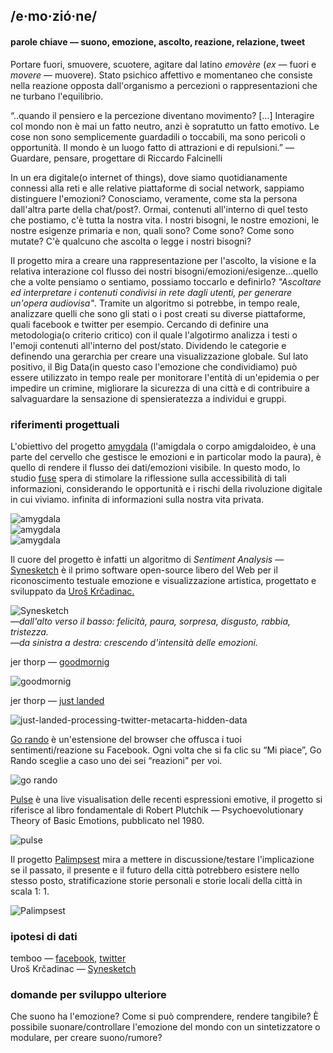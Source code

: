 
## /e·mo·zió·ne/
#### parole chiave — suono, emozione, ascolto, reazione, relazione, tweet

Portare fuori, smuovere, scuotere, agitare dal latino _emovère_ (_ex_ — fuori e _movere_ — muovere). Stato psichico affettivo e momentaneo che consiste nella reazione opposta dall'organismo a percezioni o rappresentazioni che ne turbano l'equilibrio.

“..quando il pensiero e la percezione diventano movimento? […] Interagire col mondo non è mai un fatto neutro, anzi è sopratutto un fatto emotivo. Le cose non sono semplicemente guardadili o toccabili, ma sono pericoli o opportunità. Il mondo è un luogo fatto di attrazioni e di repulsioni.” — Guardare, pensare, progettare di Riccardo Falcinelli

In un era digitale(o internet of things), dove siamo quotidianamente connessi alla reti e alle relative piattaforme di social network, sappiamo distinguere l'emozioni? Conosciamo, veramente, come sta la persona dall'altra parte della chat/post?. Ormai, contenuti all'interno di quel testo che postiamo, c'è tutta la nostra vita. I nostri bisogni, le nostre emozioni, le nostre esigenze primaria e non, quali sono? Come sono? Come sono mutate? C'è qualcuno che ascolta o legge i nostri bisogni?

Il progetto mira a creare una rappresentazione per l'ascolto, la visione e la relativa interazione col flusso dei nostri bisogni/emozioni/esigenze...quello che a volte pensiamo o sentiamo, possiamo toccarlo e definirlo? _"Ascoltare ed interpretare i contenuti condivisi in rete dagli utenti, per generare un'opera audiovisa"_. Tramite un algoritmo si potrebbe, in tempo reale, analizzare quelli che sono gli stati o i post creati su diverse piattaforme, quali facebook e twitter per esempio. Cercando di definire una metodologia(o criterio critico) con il quale l'algotirmo analizza i testi o l'emoji contenuti all'interno del post/stato. Dividendo le categorie e definendo una gerarchia per creare una visualizzazione globale.
Sul lato positivo, il Big Data(in questo caso l'emozione che condividiamo) può essere utilizzato in tempo reale per monitorare l'entità di un'epidemia o per impedire un crimine, migliorare la sicurezza di una città e di contribuire a salvaguardare la sensazione di spensieratezza a individui e gruppi.

### riferimenti progettuali  
L'obiettivo del progetto [amygdala](http://fuseworks.it/it/project/amygdala-it/) (l'amigdala o corpo amigdaloideo, è una parte del cervello che gestisce le emozioni e in particolar modo la paura), è quello di rendere il flusso dei dati/emozioni visibile. In questo modo, lo studio [fuse](http://fuseworks.it/) spera di stimolare la riflessione sulla accessibilità di tali informazioni, considerando le opportunità e i rischi della rivoluzione digitale in cui viviamo. infinita di informazioni sulla nostra vita privata.  

![amygdala](http://i.imgur.com/N2stVDD.jpg)  
![amygdala](http://i.imgur.com/0zdlkQf.jpg)  
![amygdala](http://i.imgur.com/jZ4nQUx.jpg)  
  
Il cuore del progetto è infatti un algoritmo di _Sentiment Analysis_ — [Synesketch](http://krcadinac.com/synesketch/#about) è il primo software open-source libero del Web per il riconoscimento testuale emozione e visualizzazione artistica, progettato e sviluppato da [Uroš Krčadinac.](http://krcadinac.com/) 

![Synesketch](http://i.imgur.com/JOcP0Gk.jpg)  
—_dall'alto verso il basso: felicità, paura, sorpresa, disgusto, rabbia, tristezza._  
—_da sinistra a destra: crescendo d'intensità delle emozioni._

jer thorp — [goodmornig](http://blog.blprnt.com/blog/blprnt/goodmorning) 

![goodmornig](http://i.imgur.com/QjvWEuJ.jpg)  

jer thorp — [just landed](http://blog.blprnt.com/blog/blprnt/just-landed-processing-twitter-metacarta-hidden-data)  

![just-landed-processing-twitter-metacarta-hidden-data](http://i.imgur.com/b4U7Pm7.png)  

[Go rando](http://www.creativeapplications.net/news/go-rando-a-big-fu-to-facebook-sentiment-analysis/) è un'estensione del browser che offusca i tuoi sentimenti/reazione su Facebook. Ogni volta che si fa clic su “Mi piace”, Go Rando sceglie a caso uno dei sei “reazioni” per voi.  

![go rando](http://i.imgur.com/p06mgzh.jpg)

[Pulse](http://www.markuskison.de/kinetic.html) è una live visualisation delle recenti espressioni emotive, il progetto si riferisce al libro fondamentale di Robert Plutchik — Psychoevolutionary Theory of Basic Emotions, pubblicato nel 1980.  

![pulse](http://i.imgur.com/S5hmZ5L.jpg)

Il progetto [Palimpsest](http://www.creativeapplications.net/unity-3d/palimpsest-collective-memory-through-virtual-reality/) mira a mettere in discussione/testare l'implicazione se il passato, il presente e il futuro della città potrebbero esistere nello stesso posto, stratificazione storie personali e storie locali della città in scala 1: 1.

![Palimpsest](http://i.imgur.com/1T8L9AK.jpg)


### ipotesi di dati  
temboo — [facebook](https://temboo.com/library/Library/Facebook/), [twitter](https://temboo.com/library/Library/Twitter/)  
Uroš Krčadinac — [Synesketch](http://krcadinac.com/synesketch/#about)

### domande per sviluppo ulteriore  
Che suono ha l'emozione? Come si può comprendere, rendere tangibile? È possibile suonare/controllare l'emozione del mondo con un sintetizzatore o modulare, per creare suono/rumore?
